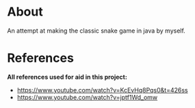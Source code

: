 # About
An attempt at making the classic snake game in java by myself.

# References
**All references used for aid in this project:**
- https://www.youtube.com/watch?v=KcEvHq8Pqs0&t=426ss
- https://www.youtube.com/watch?v=jptf1Wd_omw


